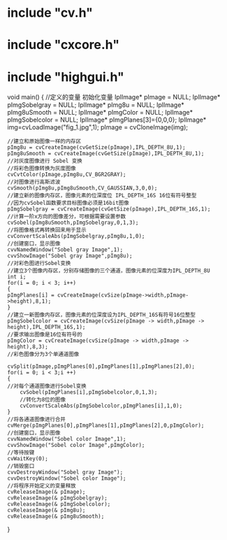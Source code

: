 # include "cv.h"
# include "cxcore.h"
# include "highgui.h"
void main()
{
	//定义的变量 初始化变量
	IplImage* pImage = NULL;
	IplImage* pImgSobelgray = NULL;
	IplImage* pImg8u = NULL;
	IplImage* pImg8uSmooth = NULL;
	IplImage* pImgColor = NULL;
	IplImage* pImgSobelcolor = NULL;
	IplImage* pImgPlanes[3]={0,0,0};
	IplImage* img=cvLoadImage("fig_1.jpg",1);
	pImage = cvCloneImage(img);

	//建立和原始图像一样的内存区
	pImg8u = cvCreateImage(cvGetSize(pImage),IPL_DEPTH_8U,1);
	pImg8uSmooth = cvCreateImage(cvGetSize(pImage),IPL_DEPTH_8U,1);
	//对灰度图像进行 Sobel 变换
	//将彩色图像转换为灰度图像
	cvCvtColor(pImage,pImg8u,CV_BGR2GRAY);
    //对图像进行高斯滤波
	cvSmooth(pImg8u,pImg8uSmooth,CV_GAUSSIAN,3,0,0);
	//建立新的图像内存区，图像元素的位深度位 IPL_DEPTH_16S 16位有符号整型
	//因为cvSobel函数要求目标图像必须是16bit图像
	pImgSobelgray = cvCreateImage(cvGetSize(pImage),IPL_DEPTH_16S,1);
	//计算一阶x方向的图像差分，可根据需要设置参数
	cvSobel(pImg8uSmooth,pImgSobelgray,0,1,3);
	//将图像格式再转换回来用于显示
	cvConvertScaleAbs(pImgSobelgray,pImg8u,1,0);
	//创建窗口，显示图像
	cvvNamedWindow("Sobel gray Image",1);
	cvvShowImage("Sobel gray Image",pImg8u);
	//对彩色图进行Sobel变换
	//建立3个图像内存区，分别存储图像的三个通道，图像元素的位深度为IPL_DEPTH_8U
	int i;
	for(i = 0; i < 3; i++)
	{
	pImgPlanes[i] = cvCreateImage(cvSize(pImage->width,pImage->height),8,1);
	}
	//建立一新图像内存区，图像元素的位深度设为IPL_DEPTH_16S有符号16位整型
	pImgSobelcolor = cvCreateImage(cvSize(pImage -> width,pImage -> height),IPL_DEPTH_16S,1);
	//要求输出图像是16位有符号的
	pImgColor = cvCreateImage(cvSize(pImage -> width,pImage -> height),8,3);
	//彩色图像分为3个单通道图像

	cvSplit(pImage,pImgPlanes[0],pImgPlanes[1],pImgPlanes[2],0);
	for(i = 0; i < 3;i ++)
	{
	//对每个通道图像进行Sobel变换
		cvSobel(pImgPlanes[i],pImgSobelcolor,0,1,3);
		//转化为8位的图像
		cvConvertScaleAbs(pImgSobelcolor,pImgPlanes[i],1,0);
	}
	//将各通道图像进行合并
	cvMerge(pImgPlanes[0],pImgPlanes[1],pImgPlanes[2],0,pImgColor);
	//创建窗口，显示图像
	cvvNamedWindow("Sobel color Image",1);
	cvvShowImage("Sobel color Image",pImgColor);
	//等待按键
	cvWaitKey(0);
	//销毁窗口
	cvvDestroyWindow("Sobel gray Image");
	cvvDestroyWindow("Sobel color Image");
	//将程序开始定义的变量释放
	cvReleaseImage(& pImage);
	cvReleaseImage(& pImgSobelgray);
	cvReleaseImage(& pImgSobelcolor);
	cvReleaseImage(& pImg8u);
	cvReleaseImage(& pImg8uSmooth);

}
